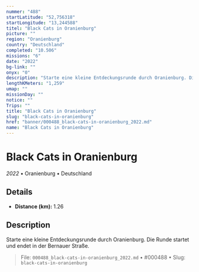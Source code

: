```yaml
---
nummer: "488"
startLatitude: "52,756318"
startLongitude: "13,244588"
titel: "Black Cats in Oranienburg"
picture: ""
region: "Oranienburg"
country: "Deutschland"
completed: "10.506"
missions: "6"
date: "2022"
bg-link: ""
onyx: "0"
description: "Starte eine kleine Entdeckungsrunde durch Oranienburg. Die Runde startet und endet in der Bernauer Straße."
lengthKMeters: "1,259"
umap: ""
missionDay: ""
notice: ""
Trips: ""
title: "Black Cats in Oranienburg"
slug: "black-cats-in-oranienburg"
href: "banner/000488_black-cats-in-oranienburg_2022.md"
name: "Black Cats in Oranienburg"
---
```

# Black Cats in Oranienburg

*2022* • Oranienburg • Deutschland





## Details
- **Distance (km):** 1.26






## Description
Starte eine kleine Entdeckungsrunde durch Oranienburg. Die Runde startet und endet in der Bernauer Straße.




> File: `000488_black-cats-in-oranienburg_2022.md` • #000488 • Slug: `black-cats-in-oranienburg`
